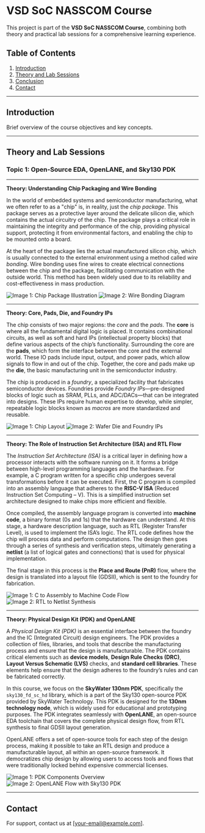 # VSD SoC NASSCOM Course

This project is part of the **VSD SoC NASSCOM Course**, combining both theory and practical lab sessions for a comprehensive learning experience.

## Table of Contents
1. [Introduction](#introduction)
2. [Theory and Lab Sessions](#theory-and-lab-sessions)
3. [Conclusion](#conclusion)
4. [Contact](#contact)

---

## Introduction

Brief overview of the course objectives and key concepts.

---

## Theory and Lab Sessions

### Topic 1: Open-Source EDA, OpenLANE, and Sky130 PDK

---

**Theory: Understanding Chip Packaging and Wire Bonding**

In the world of embedded systems and semiconductor manufacturing, what we often refer to as a "chip" is, in reality, just the *chip package*. This package serves as a protective layer around the delicate silicon die, which contains the actual circuitry of the chip. The package plays a critical role in maintaining the integrity and performance of the chip, providing physical support, protecting it from environmental factors, and enabling the chip to be mounted onto a board.

At the heart of the package lies the actual manufactured silicon chip, which is usually connected to the external environment using a method called *wire bonding*. Wire bonding uses fine wires to create electrical connections between the chip and the package, facilitating communication with the outside world. This method has been widely used due to its reliability and cost-effectiveness in mass production.

![Image 1: Chip Package Illustration](image1_url)
![Image 2: Wire Bonding Diagram](image2_url)

---

**Theory: Core, Pads, Die, and Foundry IPs**

The chip consists of two major regions: the *core* and the *pads*. The **core** is where all the fundamental digital logic is placed. It contains combinational circuits, as well as soft and hard IPs (intellectual property blocks) that define various aspects of the chip’s functionality. Surrounding the core are the **pads**, which form the interface between the core and the external world. These IO pads include input, output, and power pads, which allow signals to flow in and out of the chip. Together, the core and pads make up the **die**, the basic manufacturing unit in the semiconductor industry.

The chip is produced in a *foundry*, a specialized facility that fabricates semiconductor devices. Foundries provide *Foundry IPs*—pre-designed blocks of logic such as SRAM, PLLs, and ADC/DACs—that can be integrated into designs. These IPs require human expertise to develop, while simpler, repeatable logic blocks known as *macros* are more standardized and reusable.

![Image 1: Chip Layout](image3_url)
![Image 2: Wafer Die and Foundry IPs](image4_url)

---

**Theory: The Role of Instruction Set Architecture (ISA) and RTL Flow**

The *Instruction Set Architecture (ISA)* is a critical layer in defining how a processor interacts with the software running on it. It forms a bridge between high-level programming languages and the hardware. For example, a C program written for a specific chip undergoes several transformations before it can be executed. First, the C program is compiled into an assembly language that adheres to the **RISC-V ISA** (Reduced Instruction Set Computing – V). This is a simplified instruction set architecture designed to make chips more efficient and flexible.

Once compiled, the assembly language program is converted into **machine code**, a binary format (0s and 1s) that the hardware can understand. At this stage, a hardware description language, such as RTL (Register Transfer Level), is used to implement the ISA’s logic. The RTL code defines how the chip will process data and perform computations. The design then goes through a series of synthesis and verification steps, ultimately generating a **netlist** (a list of logical gates and connections) that is used for physical implementation.

The final stage in this process is the **Place and Route (PnR)** flow, where the design is translated into a layout file (GDSII), which is sent to the foundry for fabrication.

![Image 1: C to Assembly to Machine Code Flow](image5_url)
![Image 2: RTL to Netlist Synthesis](image6_url)

---

**Theory: Physical Design Kit (PDK) and OpenLANE**

A *Physical Design Kit (PDK)* is an essential interface between the foundry and the IC (Integrated Circuit) design engineers. The PDK provides a collection of files, libraries, and tools that describe the manufacturing process and ensure that the design is manufacturable. The PDK contains critical elements such as **device models**, **Design Rule Checks (DRC)**, **Layout Versus Schematic (LVS)** checks, and **standard cell libraries**. These elements help ensure that the design adheres to the foundry’s rules and can be fabricated correctly.

In this course, we focus on the **SkyWater 130nm PDK**, specifically the `sky130_fd_sc_hd` library, which is a part of the Sky130 open-source PDK provided by SkyWater Technology. This PDK is designed for the **130nm technology node**, which is widely used for educational and prototyping purposes. The PDK integrates seamlessly with **OpenLANE**, an open-source EDA toolchain that covers the complete physical design flow, from RTL synthesis to final GDSII layout generation.

OpenLANE offers a set of open-source tools for each step of the design process, making it possible to take an RTL design and produce a manufacturable layout, all within an open-source framework. It democratizes chip design by allowing users to access tools and flows that were traditionally locked behind expensive commercial licenses.

![Image 1: PDK Components Overview](image7_url)
![Image 2: OpenLANE Flow with Sky130 PDK](image8_url)



---

## Contact

For support, contact us at [your-email@example.com].
